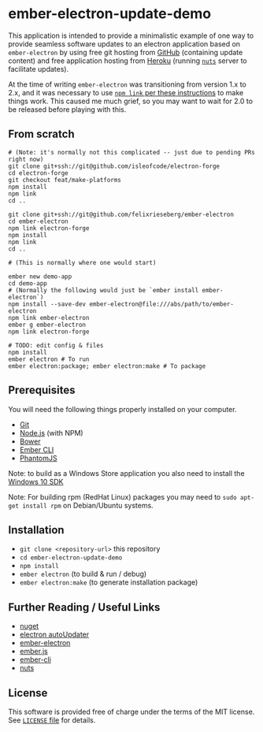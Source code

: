 # ember-electron-update-demo

This application is intended to provide a minimalistic example of one way to provide seamless software updates to an electron application based on `ember-electron` by using free git hosting from [GitHub](github.com) (containing update content) and free application hosting from [Heroku](heroku.com) (running [`nuts`](https://github.com/GitbookIO/nuts) server to facilitate updates).

At the time of writing `ember-electron` was transitioning from version 1.x to 2.x, and it was necessary to use [`npm link` per these instructions](https://github.com/felixrieseberg/ember-electron/issues/160#issuecomment-284005502) to make things work. This caused me much grief, so you may want to wait for 2.0 to be released before playing with this.


## From scratch

```
# (Note: it's normally not this complicated -- just due to pending PRs right now)
git clone git+ssh://git@github.com/isleofcode/electron-forge
cd electron-forge
git checkout feat/make-platforms
npm install
npm link
cd ..

git clone git+ssh://git@github.com/felixrieseberg/ember-electron
cd ember-electron
npm link electron-forge
npm install
npm link
cd ..

# (This is normally where one would start)

ember new demo-app
cd demo-app
# (Normally the following would just be `ember install ember-electron`)
npm install --save-dev ember-electron@file:///abs/path/to/ember-electron
npm link ember-electron
ember g ember-electron
npm link electron-forge

# TODO: edit config & files
npm install
ember electron # To run
ember electron:package; ember electron:make # To package
```


## Prerequisites

You will need the following things properly installed on your computer.

* [Git](https://git-scm.com/)
* [Node.js](https://nodejs.org/) (with NPM)
* [Bower](https://bower.io/)
* [Ember CLI](https://ember-cli.com/)
* [PhantomJS](http://phantomjs.org/)

Note: to build as a Windows Store application you also need to install the [Windows 10 SDK](https://developer.microsoft.com/en-us/windows/downloads/windows-10-sdk)

Note: For building rpm (RedHat Linux) packages you may need to `sudo apt-get install rpm` on Debian/Ubuntu systems.

## Installation

* `git clone <repository-url>` this repository
* `cd ember-electron-update-demo`
* `npm install`
* `ember electron` (to build & run / debug)
* `ember electron:make` (to generate installation package)

## Further Reading / Useful Links

* [nuget](https://www.nuget.org/)
* [electron autoUpdater](https://electron.atom.io/docs/api/auto-updater/)
* [ember-electron](https://github.com/felixrieseberg/ember-electron)
* [ember.js](http://emberjs.com/)
* [ember-cli](https://ember-cli.com/)
* [nuts](https://github.com/GitbookIO/nuts)

## License

This software is provided free of charge under the terms of the MIT license. See [`LICENSE` file](./LICENSE) for details.
